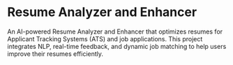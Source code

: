# Resume Analyzer and Enhancer 
 An AI-powered Resume Analyzer and Enhancer that optimizes resumes for Applicant Tracking Systems (ATS) and job applications. This project integrates NLP, real-time feedback, and dynamic job matching to help users improve their resumes efficiently.
